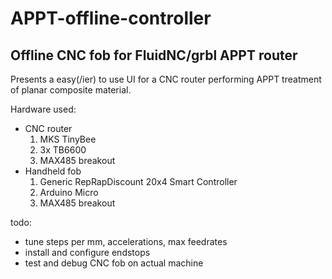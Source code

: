 # APPT-offline-controller
Offline CNC fob for FluidNC/grbl APPT router
---
Presents a easy(/ier) to use UI for a CNC router performing APPT treatment of planar composite material.

Hardware used:
- CNC router
    1. MKS TinyBee
    2. 3x TB6600
    3. MAX485 breakout
- Handheld fob
    1. Generic RepRapDiscount 20x4 Smart Controller
    2. Arduino Micro
    3. MAX485 breakout

todo:
- tune steps per mm, accelerations, max feedrates
- install and configure endstops
- test and debug CNC fob on actual machine